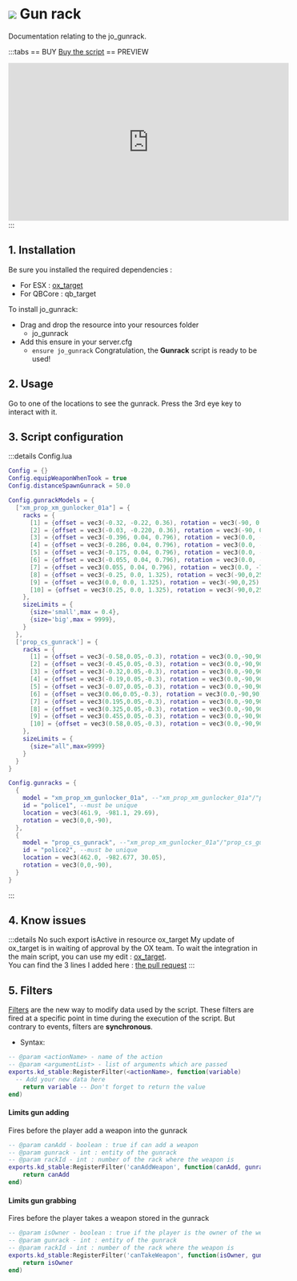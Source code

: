 # <img src="/images/gunrack.webp" /> Gun rack
Documentation relating to the jo_gunrack.

:::tabs
== BUY
[Buy the script](https://shop.jumpon-studios.com/package/6122769)
== PREVIEW
<iframe width="560" height="315" src="https://www.youtube.com/embed/wN7W2RE8r4M?si=o_3URKrSNJNL9wKc" title="YouTube video player" frameborder="0" allow="accelerometer; autoplay; clipboard-write; encrypted-media; gyroscope; picture-in-picture; web-share" allowfullscreen></iframe>
:::

## 1. Installation
Be sure you installed the required dependencies :
- For ESX : [ox_target](https://github.com/KadDarem/ox_target/tree/isactive-export)
- For QBCore : qb_target

To install jo_gunrack:
- Drag and drop the resource into your resources folder
  - jo_gunrack 
- Add this ensure in your server.cfg
  - `ensure jo_gunrack`
Congratulation, the **Gunrack** script is ready to be used!

## 2. Usage
Go to one of the locations to see the gunrack. Press the 3rd eye key to interact with it.

## 3. Script configuration

:::details Config.lua
```lua
Config = {}
Config.equipWeaponWhenTook = true
Config.distanceSpawnGunrack = 50.0

Config.gunrackModels = {
  ["xm_prop_xm_gunlocker_01a"] = {
    racks = {
      [1] = {offset = vec3(-0.32, -0.22, 0.36), rotation = vec3(-90, 0.0, 0.0), size = "small", autoAdjustDimension = "y"},
      [2] = {offset = vec3(-0.03, -0.220, 0.36), rotation = vec3(-90, 0.0, 0.0), size = "small", autoAdjustDimension = "y"},
      [3] = {offset = vec3(-0.396, 0.04, 0.796), rotation = vec3(0.0, -70, 90), size = "big", autoAdjustDimension = false},
      [4] = {offset = vec3(-0.286, 0.04, 0.796), rotation = vec3(0.0, -70, 90), size = "big", autoAdjustDimension = false},
      [5] = {offset = vec3(-0.175, 0.04, 0.796), rotation = vec3(0.0, -70, 90), size = "big", autoAdjustDimension = false},
      [6] = {offset = vec3(-0.055, 0.04, 0.796), rotation = vec3(0.0, -70, 90), size = "big", autoAdjustDimension = false},
      [7] = {offset = vec3(0.055, 0.04, 0.796), rotation = vec3(0.0, -70, 90), size = "big", autoAdjustDimension = false},
      [8] = {offset = vec3(-0.25, 0.0, 1.325), rotation = vec3(-90,0,25), size = "small", autoAdjustDimension = "y"},
      [9] = {offset = vec3(0.0, 0.0, 1.325), rotation = vec3(-90,0,25), size = "small", autoAdjustDimension = "y"},
      [10] = {offset = vec3(0.25, 0.0, 1.325), rotation = vec3(-90,0,25), size = "small", autoAdjustDimension = "y"},
    },
    sizeLimits = {
      {size='small',max = 0.4},
      {size='big',max = 9999},
    }
  },
  ['prop_cs_gunrack'] = {
    racks = {
      [1] = {offset = vec3(-0.58,0.05,-0.3), rotation = vec3(0.0,-90,90), size="all", autoAdjustDimension = "x"},
      [2] = {offset = vec3(-0.45,0.05,-0.3), rotation = vec3(0.0,-90,90), size="all", autoAdjustDimension = "x"},
      [3] = {offset = vec3(-0.32,0.05,-0.3), rotation = vec3(0.0,-90,90), size="all", autoAdjustDimension = "x"},
      [4] = {offset = vec3(-0.19,0.05,-0.3), rotation = vec3(0.0,-90,90), size="all", autoAdjustDimension = "x"},
      [5] = {offset = vec3(-0.07,0.05,-0.3), rotation = vec3(0.0,-90,90), size="all", autoAdjustDimension = "x"},
      [6] = {offset = vec3(0.06,0.05,-0.3), rotation = vec3(0.0,-90,90), size="all", autoAdjustDimension = "x"},
      [7] = {offset = vec3(0.195,0.05,-0.3), rotation = vec3(0.0,-90,90), size="all", autoAdjustDimension = "x"},
      [8] = {offset = vec3(0.325,0.05,-0.3), rotation = vec3(0.0,-90,90), size="all", autoAdjustDimension = "x"},
      [9] = {offset = vec3(0.455,0.05,-0.3), rotation = vec3(0.0,-90,90), size="all", autoAdjustDimension = "x"},
      [10] = {offset = vec3(0.58,0.05,-0.3), rotation = vec3(0.0,-90,90), size="all", autoAdjustDimension = "x"},
    },
    sizeLimits = {
      {size="all",max=9999}
    }
  }
}

Config.gunracks = {
  {
    model = "xm_prop_xm_gunlocker_01a", --"xm_prop_xm_gunlocker_01a"/"prop_cs_gunrack"
    id = "police1", --must be unique
    location = vec3(461.9, -981.1, 29.69),
    rotation = vec3(0,0,-90),
  },
  {
    model = "prop_cs_gunrack", --"xm_prop_xm_gunlocker_01a"/"prop_cs_gunrack"
    id = "police2", --must be unique
    location = vec3(462.0, -982.677, 30.05),
    rotation = vec3(0,0,-90),
  }
}
```
:::

## 4. Know issues
:::details No such export isActive in resource ox_target
My update of ox_target is in waiting of approval by the OX team. To wait the integration in the main script, you can use my edit : [ox_target](https://github.com/KadDarem/ox_target/tree/isactive-export).<br>
You can find the 3 lines I added here : [the pull request](https://github.com/overextended/ox_target/pull/133/commits/6573d595b86fc41d9bc815795f6ae4ab3bcc3852)
:::

## 5. Filters

[Filters](/DeveloperResources/filters) are the new way to modify data used by the script. These filters are fired at a specific point in time during the execution of the script. But contrary to events, filters are **synchronous**. 

- Syntax: 
```lua
-- @param <actionName> - name of the action
-- @param <argumentList> - list of arguments which are passed
exports.kd_stable:RegisterFilter(<actionName>, function(variable)
  -- Add your new data here
	return variable -- Don't forget to return the value
end)
```

#### <Badge type="client" text="Client" /> Limits gun adding
Fires before the player add a weapon into the gunrack
```lua
-- @param canAdd - boolean : true if can add a weapon
-- @param gunrack - int : entity of the gunrack
-- @param rackId - int : number of the rack where the weapon is
exports.kd_stable:RegisterFilter('canAddWeapon', function(canAdd, gunrack, rackId)
	return canAdd
end)
```
#### <Badge type="client" text="Client" /> Limits gun grabbing
Fires before the player takes a weapon stored in the gunrack
```lua
-- @param isOwner - boolean : true if the player is the owner of the weapon
-- @param gunrack - int : entity of the gunrack
-- @param rackId - int : number of the rack where the weapon is
exports.kd_stable:RegisterFilter('canTakeWeapon', function(isOwner, gunrack, rackId)
	return isOwner
end)
```